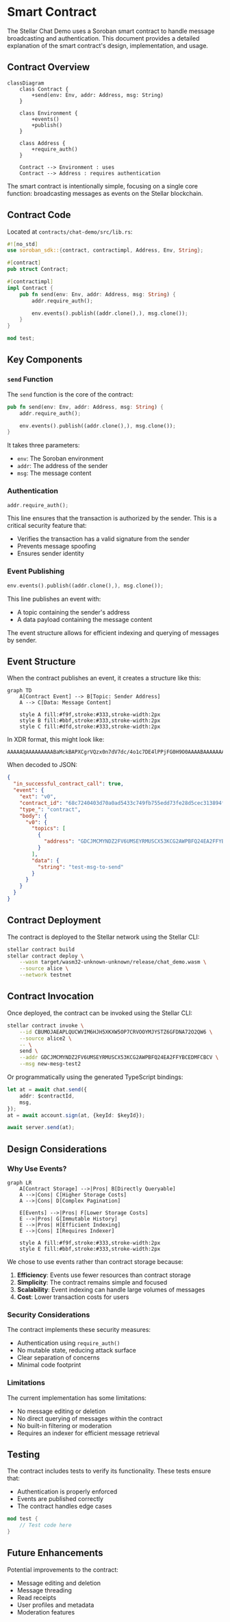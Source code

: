 # Smart Contract

The Stellar Chat Demo uses a Soroban smart contract to handle message broadcasting and authentication. This document provides a detailed explanation of the smart contract's design, implementation, and usage.

## Contract Overview

```mermaid
classDiagram
    class Contract {
        +send(env: Env, addr: Address, msg: String)
    }
    
    class Environment {
        +events()
        +publish()
    }
    
    class Address {
        +require_auth()
    }
    
    Contract --> Environment : uses
    Contract --> Address : requires authentication
```

The smart contract is intentionally simple, focusing on a single core function: broadcasting messages as events on the Stellar blockchain.

## Contract Code

Located at `contracts/chat-demo/src/lib.rs`:

```rust
#![no_std]
use soroban_sdk::{contract, contractimpl, Address, Env, String};

#[contract]
pub struct Contract;

#[contractimpl]
impl Contract {
    pub fn send(env: Env, addr: Address, msg: String) {
        addr.require_auth();

        env.events().publish((addr.clone(),), msg.clone());
    }
}

mod test;
```

## Key Components

### `send` Function

The `send` function is the core of the contract:

```rust
pub fn send(env: Env, addr: Address, msg: String) {
    addr.require_auth();

    env.events().publish((addr.clone(),), msg.clone());
}
```

It takes three parameters:
- `env`: The Soroban environment
- `addr`: The address of the sender
- `msg`: The message content

### Authentication

```rust
addr.require_auth();
```

This line ensures that the transaction is authorized by the sender. This is a critical security feature that:
- Verifies the transaction has a valid signature from the sender
- Prevents message spoofing
- Ensures sender identity

### Event Publishing

```rust
env.events().publish((addr.clone(),), msg.clone());
```

This line publishes an event with:
- A topic containing the sender's address
- A data payload containing the message content

The event structure allows for efficient indexing and querying of messages by sender.

## Event Structure

When the contract publishes an event, it creates a structure like this:

```mermaid
graph TD
    A[Contract Event] --> B[Topic: Sender Address]
    A --> C[Data: Message Content]
    
    style A fill:#f9f,stroke:#333,stroke-width:2px
    style B fill:#bbf,stroke:#333,stroke-width:2px
    style C fill:#dfd,stroke:#333,stroke-width:2px
```

In XDR format, this might look like:

```
AAAAAQAAAAAAAAABaMckBAPXCgrVQzx0n7dV7dc/4o1c7DE4lPPjFG0H9O0AAAABAAAAAAAAAAEAAAASAAAAAAAAAADElgmYaPOi19RkiYiykhX7tQjaBZ4Sw1wgNFLgIiDYUQAAAA4AAAAQdGVzdC1tc2ctdG8tc2VuZA==
```

When decoded to JSON:

```json
{
  "in_successful_contract_call": true,
  "event": {
    "ext": "v0",
    "contract_id": "68c7240403d70a0ad5433c749fb755edd73fe28d5cec313894f3e3146d07f4ed",
    "type_": "contract",
    "body": {
      "v0": {
        "topics": [
          {
            "address": "GDCJMCMYNDZ2FV6UMSEYRMUSCX53KCG2AWPBFQ24EA2FFYBCEDMFCBCV"
          }
        ],
        "data": {
          "string": "test-msg-to-send"
        }
      }
    }
  }
}
```

## Contract Deployment

The contract is deployed to the Stellar network using the Stellar CLI:

```bash
stellar contract build
stellar contract deploy \
    --wasm target/wasm32-unknown-unknown/release/chat_demo.wasm \
    --source alice \
    --network testnet
```

## Contract Invocation

Once deployed, the contract can be invoked using the Stellar CLI:

```bash
stellar contract invoke \
    --id CBUMOJAEAPLQUCWVIM6HJH5XKXW5OP7CRVOOYMJYSTZ6GFDNA72O2QW6 \
    --source alice2 \
    -- \
    send \
    --addr GDCJMCMYNDZ2FV6UMSEYRMUSCX53KCG2AWPBFQ24EA2FFYBCEDMFCBCV \
    --msg new-mesg-test2
```

Or programmatically using the generated TypeScript bindings:

```typescript
let at = await chat.send({
    addr: $contractId,
    msg,
});
at = await account.sign(at, {keyId: $keyId});

await server.send(at);
```

## Design Considerations

### Why Use Events?

```mermaid
graph LR
    A[Contract Storage] -->|Pros| B[Directly Queryable]
    A -->|Cons| C[Higher Storage Costs]
    A -->|Cons| D[Complex Pagination]
    
    E[Events] -->|Pros| F[Lower Storage Costs]
    E -->|Pros| G[Immutable History]
    E -->|Pros| H[Efficient Indexing]
    E -->|Cons| I[Requires Indexer]
    
    style A fill:#f9f,stroke:#333,stroke-width:2px
    style E fill:#bbf,stroke:#333,stroke-width:2px
```

We chose to use events rather than contract storage because:
1. **Efficiency**: Events use fewer resources than contract storage
2. **Simplicity**: The contract remains simple and focused
3. **Scalability**: Event indexing can handle large volumes of messages
4. **Cost**: Lower transaction costs for users

### Security Considerations

The contract implements these security measures:
- Authentication using `require_auth()`
- No mutable state, reducing attack surface
- Clear separation of concerns
- Minimal code footprint

### Limitations

The current implementation has some limitations:
- No message editing or deletion
- No direct querying of messages within the contract
- No built-in filtering or moderation
- Requires an indexer for efficient message retrieval

## Testing

The contract includes tests to verify its functionality. These tests ensure that:

- Authentication is properly enforced
- Events are published correctly
- The contract handles edge cases

```rust
mod test {
    // Test code here
}
```

## Future Enhancements

Potential improvements to the contract:
- Message editing and deletion
- Message threading
- Read receipts
- User profiles and metadata
- Moderation features 